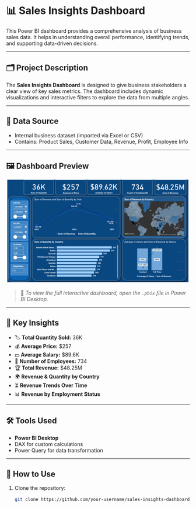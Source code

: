 # 📊 Sales Insights Dashboard

This Power BI dashboard provides a comprehensive analysis of business sales data. It helps in understanding overall performance, identifying trends, and supporting data-driven decisions.

---

## 🗂️ Project Description

The **Sales Insights Dashboard** is designed to give business stakeholders a clear view of key sales metrics. The dashboard includes dynamic visualizations and interactive filters to explore the data from multiple angles.

---

## 📁 Data Source

- Internal business dataset (imported via Excel or CSV)
- Contains: Product Sales, Customer Data, Revenue, Profit, Employee Info

---

## 🖼️ Dashboard Preview

![Dashboard Screenshot](./Dashboard.png)

> 📌 *To view the full interactive dashboard, open the `.pbix` file in Power BI Desktop.*

---

## 📌 Key Insights

- 🏷️ **Total Quantity Sold:** 36K
- 💰 **Average Price:** $257
- 💵 **Average Salary:** $89.6K
- 👥 **Number of Employees:** 734
- 🏆 **Total Revenue:** $48.25M
- 🌍 **Revenue & Quantity by Country**
- ⏳ **Revenue Trends Over Time**
- 📊 **Revenue by Employment Status**

---

## 🛠️ Tools Used

- **Power BI Desktop**
- DAX for custom calculations
- Power Query for data transformation

---

## 🚀 How to Use

1. Clone the repository:
   ```bash
   git clone https://github.com/your-username/sales-insights-dashboard.git

